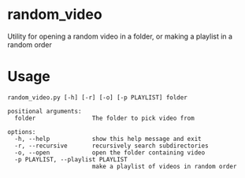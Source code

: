 # random_video
Utility for opening a random video in a folder, or making a playlist in a random order
# Usage
```
random_video.py [-h] [-r] [-o] [-p PLAYLIST] folder

positional arguments:
  folder                The folder to pick video from

options:
  -h, --help            show this help message and exit
  -r, --recursive       recursively search subdirectories
  -o, --open            open the folder containing video
  -p PLAYLIST, --playlist PLAYLIST
                        make a playlist of videos in random order
